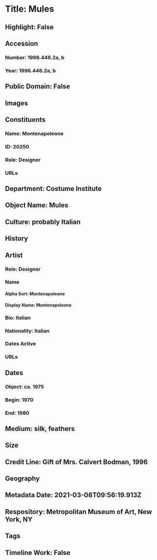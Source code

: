# Title: Mules
## Highlight: False
## Accession
### Number: 1996.446.2a, b
### Year: 1996.446.2a, b
## Public Domain: False
## Images
## Constituents
### Name: Montenapoleone
### ID: 20250
### Role: Designer
### URLs
## Department: Costume Institute
## Object Name: Mules
## Culture: probably Italian
## History
## Artist
### Role: Designer
### Name
#### Alpha Sort: Montenapoleone
#### Display Name: Montenapoleone
### Bio: Italian
### Nationality: Italian
### Dates Active
### URLs
## Dates
### Object: ca. 1975
### Begin: 1970
### End: 1980
## Medium: silk, feathers
## Size
## Credit Line: Gift of Mrs. Calvert Bodman, 1996
## Geography
## Metadata Date: 2021-03-08T09:56:19.913Z
## Respository: Metropolitan Museum of Art, New York, NY
## Tags
## Timeline Work: False